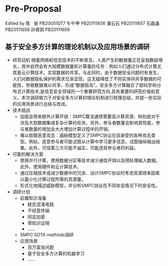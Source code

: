 # Pre-Proposal
Edited by 
陈&nbsp;&nbsp;&nbsp;昊 PB20051077 
牛午甲 PB20111656 
潘云石 PB20111657 
石磊鑫 PB20111658 
孙霄鹍 PB20111659
## 基于安全多方计算的理论机制以及应用场景的调研
- 研究动机
  随着网络和信息技术的不断普及，人类产生的数据量正在呈指数级增长，其中自然会有大规模数据量和计算量的任务：例如人们通过分布式计算尤其是云计算技术，实现数据的共享。与此同时，由于数据安全问题时有发生，人们对数据隐私保护的需求日渐显现，这无疑降低了不同实体间共享数据的可能性，导致数据难以共享，形成“数据孤岛”。安全多方计算融合了密码学和分布式计算技术,是信息安全领域的一个重要研究方向,具有重要的研究价值和意义。本次调研致力于对安全多方计算的理论机制进行梳理总结，并就一些实际的应用场景进行总结与改进。
- 技术挑战
  - 加密会带来额外计算开销：SMPC算法通常需要高计算资源，特别是对于涉及大型数据集或复杂计算的任务。另外，参与者数量会影响其性能，参与者数量的增加会大大增加计算过程中的开销。
  - 难以抵御恶意攻击：威胁模型定义了SMPC协议应该承受的各种攻击类型。例如，恶意参与者可能试图从计算中学习更多信息，试图操纵输出结果。此外，可信第三方可能不诚实，可能违背参与者的利益。
- 可能的解决方案
  - 使用并行计算，使用数据分区等技术减少通信开销以及预处理输入数据。此外，使用硬件和云计算技术。
  - 通过压缩技术或减少数据中的冗余、设计SMPC协议时考虑资源效率因素以最小化计算过程所需的资源量。
  - 形式化地描述威胁模型，并分析SMPC协议在不同攻击情况下的安全性。
- 调研计划
  - 前置知识准备
    - 姚氏混淆电路
    - 不经意传输
    - 同态加密
    - 零知识证明
    - ......
  - SMPC SOTA methods调研
  - 应用场景
    - 百万富翁问题
    - 基于安全多方计算的机器学习
    - ......
   
